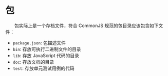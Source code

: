 # 包
　　包实际上是一个存档文件，符合 CommonJS 规范的包目录应该包含如下文件：
  * `package.json`: 包描述文件
  * `bin`: 存放可执行二进制文件的目录
  * `lib`: 存放 JavaScript 代码的目录
  * `doc`: 存放文档的目录
  * `test`: 存放单元测试用例的代码
  
  
